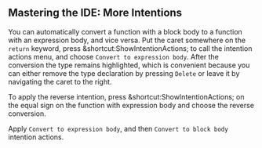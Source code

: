 ## Mastering the IDE: More Intentions

You can automatically convert a function with a block body to a function with
an expression body, and vice versa. Put the caret somewhere on the `return`
keyword, press <span class="shortcut">&shortcut:ShowIntentionActions;</span>
to call the intention actions menu, and choose
<span class="control">`Convert to expression body`</span>.
After the conversion the type remains highlighted, which is
convenient because you can either remove the type declaration by pressing
`Delete` or leave it by navigating the caret to the right.

To apply the reverse intention, press
<span class="shortcut">&shortcut:ShowIntentionActions;</span>
on the equal sign on the function with expression body and choose the
reverse conversion.

Apply <span class="control">`Convert to expression body`</span>, and then
<span class="control">`Convert to block body`</span> intention actions.